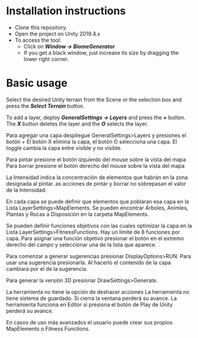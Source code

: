 
# Installation instructions

- Clone this repository.
- Open the project on Unity 2019.4.x
- To access the tool:
  - Click on ***Window -> BiomeGenerator***
  - If you get a black window, just increase its size by dragging the lower right corner.

# Basic usage

Select the desired Unity terrain from the Scene or the selection box and press the ***Select Terrain*** button.

To add a layer, deploy ***GeneralSettings -> Layers*** and press the ***+*** button. The ***X*** button deletes the layer and the ***O*** selects the layer.




Para agregar una capa despliegue GeneralSettings>Layers y presiones el botón +
El botón X elimina la capa, el botón O selecciona una capa. El toggle cambia 
la capa entre visible y no visible.

Para pintar presione el botón izquierdo del mouse sobre la vista del mapa
Para borrar presione el botón derecho del mouse sobre la vista del mapa

La Intensidad indica la concentración de elementos que habrán en la zona
designada al pintar. as acciones de pintar y borrar no sobrepasan el valor de
la Intensidad.

En cada capa se puede definir que elementos que poblaran esa capa en la 
Lista LayerSettings>MapElements. Se pueden encontrar Árboles, Animles, 
Plantas y Rocas a Disposición en la carpeta MapElements.

Se pueden definir funciones objetivos con las cuales optimizar la capa en la
Lista LayerSettings>FitnessFunctions. Hay un límite de 8 funciones por capa.
Para asignar una función objetivo presionar el botón en el extremo derecho del
campo y seleccionar una de la lista que aparece.

Para comenzar a generar sugerencias presionar DisplayOptions>RUN. Para usar 
una sugerencia presionarla. Al hacerlo el contenido de la capa cambiara por el
de la sugerencia.

Para generar la versión 3D presionar DrawSettings>Generate.

La herramienta no tiene la opción de deshacer acciones
La herramienta no tiene sistema de guardado. Si cierra la ventana perderá 
su avance.
La herramienta funciona en Editor si presiona el botón de Play de Unity perderá 
su avance.

En casos de uso más avanzados el usuario puede crear sus propios MapElements o 
Fitness Functions.